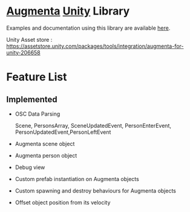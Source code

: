 # [Augmenta](https://www.augmenta-tech.com) [Unity](https://unity.com/) Library

Examples and documentation using this library are available [here](https://github.com/Theoriz/AugmentaUnity-Demo).

Unity Asset store : https://assetstore.unity.com/packages/tools/integration/augmenta-for-unity-206658

# Feature List
## Implemented
- OSC Data Parsing

   Scene, PersonsArray, SceneUpdatedEvent, PersonEnterEvent, PersonUpdatedEvent,PersonLeftEvent

- Augmenta scene object
- Augmenta person object
- Debug view
- Custom prefab instantiation on Augmenta objects
- Custom spawning and destroy behaviours for Augmenta objects
- Offset object position from its velocity

